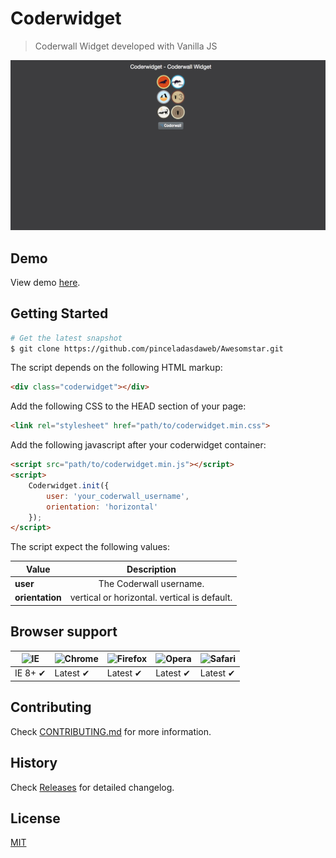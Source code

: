 # Coderwidget
> Coderwall Widget developed with Vanilla JS

![](screenshot.png)

## Demo
View demo [here](http://www.pinceladasdaweb.com.br/blog/uploads/coderwidget/).

## Getting Started

```bash
# Get the latest snapshot
$ git clone https://github.com/pinceladasdaweb/Awesomstar.git
```

The script depends on the following HTML markup:

```html
<div class="coderwidget"></div>
```

Add the following CSS to the HEAD section of your page:

```html
<link rel="stylesheet" href="path/to/coderwidget.min.css">
```

Add the following javascript after your coderwidget container:

```html
<script src="path/to/coderwidget.min.js"></script>
<script>
    Coderwidget.init({
        user: 'your_coderwall_username',
        orientation: 'horizontal'
    });
</script>
```

The script expect the following values:

| Value                              | Description                                                 |
| ---------------------------------- |:-----------------------------------------------------------:|
| **user**                           | The Coderwall username.                                     |
| **orientation**                    | vertical or horizontal. vertical is default.                |

## Browser support

![IE](https://cloud.githubusercontent.com/assets/398893/3528325/20373e76-078e-11e4-8e3a-1cb86cf506f0.png) | ![Chrome](https://cloud.githubusercontent.com/assets/398893/3528328/23bc7bc4-078e-11e4-8752-ba2809bf5cce.png) | ![Firefox](https://cloud.githubusercontent.com/assets/398893/3528329/26283ab0-078e-11e4-84d4-db2cf1009953.png) | ![Opera](https://cloud.githubusercontent.com/assets/398893/3528330/27ec9fa8-078e-11e4-95cb-709fd11dac16.png) | ![Safari](https://cloud.githubusercontent.com/assets/398893/3528331/29df8618-078e-11e4-8e3e-ed8ac738693f.png)
--- | --- | --- | --- | --- |
IE 8+ ✔ | Latest ✔ | Latest ✔ | Latest ✔ | Latest ✔ |

## Contributing

Check [CONTRIBUTING.md](CONTRIBUTING.md) for more information.

## History

Check [Releases](https://github.com/pinceladasdaweb/Coderwidget/releases) for detailed changelog.

## License

[MIT](LICENSE)